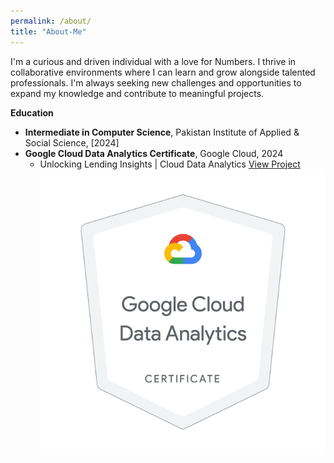 ```yaml
---
permalink: /about/
title: "About-Me"
---
```


I'm a curious and driven individual with a love for Numbers. I thrive in collaborative environments where I can learn and grow alongside talented professionals. I'm always seeking new challenges and opportunities to expand my knowledge and contribute to meaningful projects.

**Education**

* **Intermediate in Computer Science**, Pakistan Institute of Applied & Social Science, [2024]
* **Google Cloud Data Analytics Certificate**, Google Cloud, 2024
  * Unlocking Lending Insights | Cloud Data Analytics [View Project](../assets/TheLookFintech.pdf)
![Google Cloud Data Analytics Certificate](../assets/images/certificate.jpg)



